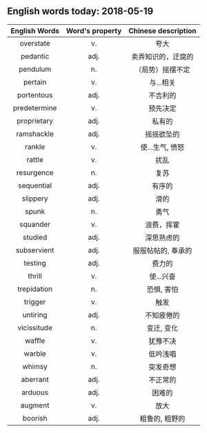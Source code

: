 ## English words today: 2018-05-19

| English Words | Word's property | Chinese description |
| :-----------: | :-------------: | :-----------------: |
| overstate | v. | 夸大 |
| pedantic | adj. | 卖弄知识的，迂腐的 |
| pendulum | n. | （局势）摇摆不定 |
| pertain | v. | 与...相关 |
| portentous | adj. | 不吉利的 |
| predetermine | v. | 预先决定 |
| proprietary | adj. | 私有的 |
| ramshackle | adj. | 摇摇欲坠的 |
| rankle | v. | 使...生气, 愤怒 |
| rattle | v. | 扰乱 |
| resurgence | n. | 复苏 |
| sequential | adj. | 有序的 |
| slippery | adj. | 滑的 |
| spunk | n. | 勇气 |
| squander | v. | 浪费，挥霍 |
| studied | adj. | 深思熟虑的 |
| subservient | adj. | 服服帖帖的, 奉承的 |
| testing | adj. | 费力的 |
| thrill | v. | 使...兴奋 |
| trepidation | n. | 恐惧, 害怕 |
| trigger | v. | 触发 |
| untiring | adj.  | 不知疲倦的 |
| vicissitude | n. | 变迁, 变化 |
| waffle | v. | 犹豫不决 |
| warble | v. | 低吟浅唱 |
| whimsy | n. | 突发奇想 |
| aberrant | adj. | 不正常的 |
| arduous | adj. | 困难的 |
| augment | v. | 放大 |
| boorish | adj. | 粗鲁的, 粗野的 |
